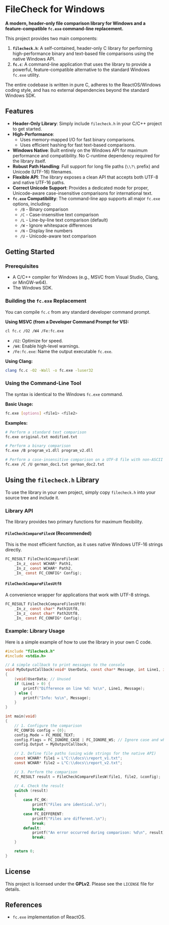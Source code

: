 # FileCheck for Windows

**A modern, header-only file comparison library for Windows and a feature-compatible `fc.exe` command-line replacement.**

This project provides two main components:

1.  **`filecheck.h`**: A self-contained, header-only C library for performing high-performance binary and text-based file comparisons using the native Windows API.
2.  **`fc.c`**: A command-line application that uses the library to provide a powerful, feature-compatible alternative to the standard Windows `fc.exe` utility.

The entire codebase is written in pure C, adheres to the ReactOS/Windows coding style, and has no external dependencies beyond the standard Windows SDK.

## Features

*   **Header-Only Library**: Simply include `filecheck.h` in your C/C++ project to get started.
*   **High-Performance**:
    *   Uses memory-mapped I/O for fast binary comparisons.
    *   Uses efficient hashing for fast text-based comparisons.
*   **Windows Native**: Built entirely on the Windows API for maximum performance and compatibility. No C-runtime dependency required for the library itself.
*   **Robust Path Handling**: Full support for long file paths (`\\?\` prefix) and Unicode (UTF-16) filenames.
*   **Flexible API**: The library exposes a clean API that accepts both UTF-8 and native UTF-16 paths.
*   **Correct Unicode Support**: Provides a dedicated mode for proper, Unicode-aware case-insensitive comparisons for international text.
*   **`fc.exe` Compatibility**: The command-line app supports all major `fc.exe` options, including:
    *   `/B` - Binary comparison
    *   `/C` - Case-insensitive text comparison
    *   `/L` - Line-by-line text comparison (default)
    *   `/W` - Ignore whitespace differences
    *   `/N` - Display line numbers
    *   `/U` - Unicode-aware text comparison

## Getting Started

### Prerequisites

*   A C/C++ compiler for Windows (e.g., MSVC from Visual Studio, Clang, or MinGW-w64).
*   The Windows SDK.

### Building the `fc.exe` Replacement

You can compile `fc.c` from any standard developer command prompt.

**Using MSVC (from a Developer Command Prompt for VS):**

```sh
cl fc.c /O2 /W4 /Fe:fc.exe
```
*   `/O2`: Optimize for speed.
*   `/W4`: Enable high-level warnings.
*   `/Fe:fc.exe`: Name the output executable `fc.exe`.

**Using Clang:**

```sh
clang fc.c -O2 -Wall -o fc.exe -luser32
```

### Using the Command-Line Tool

The syntax is identical to the Windows `fc.exe` command.

**Basic Usage:**
```sh
fc.exe [options] <file1> <file2>
```

**Examples:**
```sh
# Perform a standard text comparison
fc.exe original.txt modified.txt

# Perform a binary comparison
fc.exe /B program_v1.dll program_v2.dll

# Perform a case-insensitive comparison on a UTF-8 file with non-ASCII characters
fc.exe /C /U german_doc1.txt german_doc2.txt
```

## Using the `filecheck.h` Library

To use the library in your own project, simply copy `filecheck.h` into your source tree and include it.

### Library API

The library provides two primary functions for maximum flexibility.

#### `FileCheckCompareFilesW` (Recommended)
This is the most efficient function, as it uses native Windows UTF-16 strings directly.

```c
FC_RESULT FileCheckCompareFilesW(
    _In_z_ const WCHAR* Path1,
    _In_z_ const WCHAR* Path2,
    _In_ const FC_CONFIG* Config);
```

#### `FileCheckCompareFilesUtf8`
A convenience wrapper for applications that work with UTF-8 strings.

```c
FC_RESULT FileCheckCompareFilesUtf8(
    _In_z_ const char* Path1Utf8,
    _In_z_ const char* Path2Utf8,
    _In_ const FC_CONFIG* Config);
```

### Example: Library Usage

Here is a simple example of how to use the library in your own C code.

```c
#include "filecheck.h"
#include <stdio.h>

// A simple callback to print messages to the console
void MyOutputCallback(void* UserData, const char* Message, int Line1, int Line2)
{
    (void)UserData; // Unused
    if (Line1 > 0) {
        printf("Difference on line %d: %s\n", Line1, Message);
    } else {
        printf("Info: %s\n", Message);
    }
}

int main(void)
{
    // 1. Configure the comparison
    FC_CONFIG config = {0};
    config.Mode = FC_MODE_TEXT;
    config.Flags = FC_IGNORE_CASE | FC_IGNORE_WS; // Ignore case and whitespace
    config.Output = MyOutputCallback;

    // 2. Define file paths (using wide strings for the native API)
    const WCHAR* file1 = L"C:\\docs\\report_v1.txt";
    const WCHAR* file2 = L"C:\\docs\\report_v2.txt";

    // 3. Perform the comparison
    FC_RESULT result = FileCheckCompareFilesW(file1, file2, &config);

    // 4. Check the result
    switch (result)
    {
        case FC_OK:
            printf("Files are identical.\n");
            break;
        case FC_DIFFERENT:
            printf("Files are different.\n");
            break;
        default:
            printf("An error occurred during comparison: %d\n", result);
            break;
    }

    return 0;
}
```

## License

This project is licensed under the **GPLv2**. Please see the `LICENSE` file for details.

## References

- `fc.exe` implementation of ReactOS.
